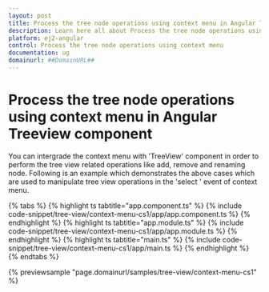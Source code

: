 ```yaml
---
layout: post
title: Process the tree node operations using context menu in Angular Treeview component | Syncfusion
description: Learn here all about Process the tree node operations using context menu in Syncfusion Angular Treeview component of Syncfusion Essential JS 2 and more.
platform: ej2-angular
control: Process the tree node operations using context menu 
documentation: ug
domainurl: ##DomainURL##
---
```


# Process the tree node operations using context menu in Angular Treeview component

You can intergrade the context menu with 'TreeView' component in order to perform the tree view related operations like add, remove and renaming node.
Following is an example which demonstrates the above cases which are used to manipulate tree view operations in the 'select ' event of context menu.

{% tabs %}
{% highlight ts tabtitle="app.component.ts" %}
{% include code-snippet/tree-view/context-menu-cs1/app/app.component.ts %}
{% endhighlight %}
{% highlight ts tabtitle="app.module.ts" %}
{% include code-snippet/tree-view/context-menu-cs1/app/app.module.ts %}
{% endhighlight %}
{% highlight ts tabtitle="main.ts" %}
{% include code-snippet/tree-view/context-menu-cs1/app/main.ts %}
{% endhighlight %}
{% endtabs %}
  
{% previewsample "page.domainurl/samples/tree-view/context-menu-cs1" %}